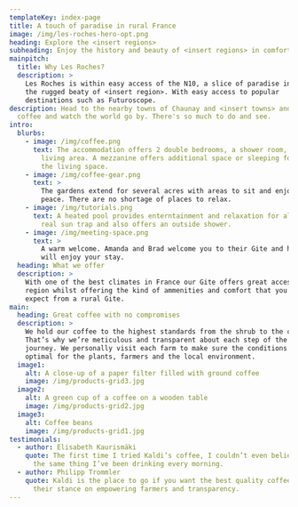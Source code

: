 ```yaml
---
templateKey: index-page
title: A touch of paradise in rural France
image: /img/les-roches-hero-opt.png
heading: Explore the <insert regions>
subheading: Enjoy the history and beauty of <insert regions> in comfort
mainpitch:
  title: Why Les Roches?
  description: >
    Les Roches is within easy access of the N10, a slice of paradise in amoungst
    the rugged beaty of <insert region>. With easy access to popular
    destinations such as Futuroscope.
description: Head to the nearby towns of Chaunay and <insert towns> and enjoy a
  coffee and watch the world go by. There's so much to do and see.
intro:
  blurbs:
    - image: /img/coffee.png
      text: The accommodation offers 2 double bedrooms, a shower room, kitchen and
        living area. A mezzanine offers additional space or sleeping for 2 above
        the living space.
    - image: /img/coffee-gear.png
      text: >
        The gardens extend for several acres with areas to sit and enjoy the
        peace. There are no shortage of places to relax.
    - image: /img/tutorials.png
      text: A heated pool provides enterntainment and relaxation for all ages. It's a
        real sun trap and also offers an outside shower.
    - image: /img/meeting-space.png
      text: >
        A warm welcome. Amanda and Brad welcome you to their Gite and hope you
        will enjoy your stay.
  heading: What we offer
  description: >
    With one of the best climates in France our Gite offers great access to the
    region whilst offering the kind of ammenities and comfort that you might not
    expect from a rural Gite.
main:
  heading: Great coffee with no compromises
  description: >
    We hold our coffee to the highest standards from the shrub to the cup.
    That’s why we’re meticulous and transparent about each step of the coffee’s
    journey. We personally visit each farm to make sure the conditions are
    optimal for the plants, farmers and the local environment.
  image1:
    alt: A close-up of a paper filter filled with ground coffee
    image: /img/products-grid3.jpg
  image2:
    alt: A green cup of a coffee on a wooden table
    image: /img/products-grid2.jpg
  image3:
    alt: Coffee beans
    image: /img/products-grid1.jpg
testimonials:
  - author: Elisabeth Kaurismäki
    quote: The first time I tried Kaldi’s coffee, I couldn’t even believe that was
      the same thing I’ve been drinking every morning.
  - author: Philipp Trommler
    quote: Kaldi is the place to go if you want the best quality coffee. I love
      their stance on empowering farmers and transparency.
---
```

